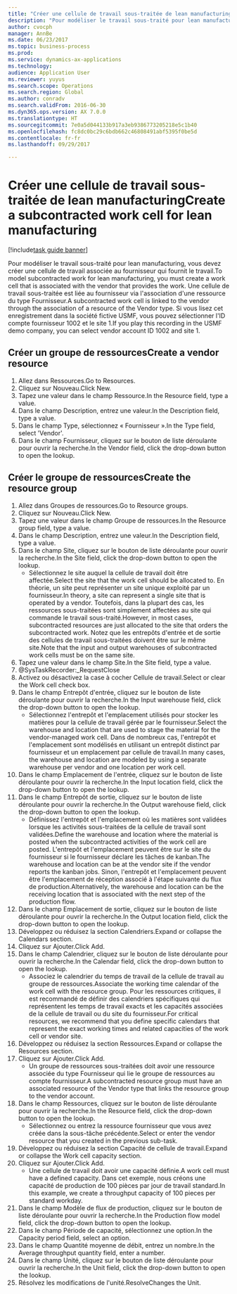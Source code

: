 ```yaml
--- 
title: "Créer une cellule de travail sous-traitée de lean manufacturing"
description: "Pour modéliser le travail sous-traité pour lean manufacturing, vous devez créer une cellule de travail associée au fournisseur qui fournit le travail."
author: cvocph
manager: AnnBe
ms.date: 06/23/2017
ms.topic: business-process
ms.prod: 
ms.service: dynamics-ax-applications
ms.technology: 
audience: Application User
ms.reviewer: yuyus
ms.search.scope: Operations
ms.search.region: Global
ms.author: conradv
ms.search.validFrom: 2016-06-30
ms.dyn365.ops.version: AX 7.0.0
ms.translationtype: HT
ms.sourcegitcommit: 7e0a5d044133b917a3eb9386773205218e5c1b40
ms.openlocfilehash: fc8dc0bc29c6bdb662c46808491abf5395f0be5d
ms.contentlocale: fr-fr
ms.lasthandoff: 09/29/2017

---
```

# <a name="create-a-subcontracted-work-cell-for-lean-manufacturing"></a><span data-ttu-id="e99da-103">Créer une cellule de travail sous-traitée de lean manufacturing</span><span class="sxs-lookup"><span data-stu-id="e99da-103">Create a subcontracted work cell for lean manufacturing</span></span>

[!include[task guide banner](../../includes/task-guide-banner.md)]

<span data-ttu-id="e99da-104">Pour modéliser le travail sous-traité pour lean manufacturing, vous devez créer une cellule de travail associée au fournisseur qui fournit le travail.</span><span class="sxs-lookup"><span data-stu-id="e99da-104">To model subcontracted work for lean manufacturing, you must create a work cell that is associated with the vendor that provides the work.</span></span> <span data-ttu-id="e99da-105">Une cellule de travail sous-traitée est liée au fournisseur via l'association d'une ressource du type Fournisseur.</span><span class="sxs-lookup"><span data-stu-id="e99da-105">A subcontracted work cell is linked to the vendor through the association of a resource of the Vendor type.</span></span> <span data-ttu-id="e99da-106">Si vous lisez cet enregistrement dans la société fictive USMF, vous pouvez sélectionner l'ID compte fournisseur 1002 et le site 1.</span><span class="sxs-lookup"><span data-stu-id="e99da-106">If you play this recording in the USMF demo company, you can select vendor account ID 1002 and site 1.</span></span>


## <a name="create-a-vendor-resource"></a><span data-ttu-id="e99da-107">Créer un groupe de ressources</span><span class="sxs-lookup"><span data-stu-id="e99da-107">Create a vendor resource</span></span>
1. <span data-ttu-id="e99da-108">Allez dans Ressources.</span><span class="sxs-lookup"><span data-stu-id="e99da-108">Go to Resources.</span></span>
2. <span data-ttu-id="e99da-109">Cliquez sur Nouveau.</span><span class="sxs-lookup"><span data-stu-id="e99da-109">Click New.</span></span>
3. <span data-ttu-id="e99da-110">Tapez une valeur dans le champ Ressource.</span><span class="sxs-lookup"><span data-stu-id="e99da-110">In the Resource field, type a value.</span></span>
4. <span data-ttu-id="e99da-111">Dans le champ Description, entrez une valeur.</span><span class="sxs-lookup"><span data-stu-id="e99da-111">In the Description field, type a value.</span></span>
5. <span data-ttu-id="e99da-112">Dans le champ Type, sélectionnez « Fournisseur ».</span><span class="sxs-lookup"><span data-stu-id="e99da-112">In the Type field, select 'Vendor'.</span></span>
6. <span data-ttu-id="e99da-113">Dans le champ Fournisseur, cliquez sur le bouton de liste déroulante pour ouvrir la recherche.</span><span class="sxs-lookup"><span data-stu-id="e99da-113">In the Vendor field, click the drop-down button to open the lookup.</span></span>

## <a name="create-the-resource-group"></a><span data-ttu-id="e99da-114">Créer le groupe de ressources</span><span class="sxs-lookup"><span data-stu-id="e99da-114">Create the resource group</span></span>
1. <span data-ttu-id="e99da-115">Allez dans Groupes de ressources.</span><span class="sxs-lookup"><span data-stu-id="e99da-115">Go to Resource groups.</span></span>
2. <span data-ttu-id="e99da-116">Cliquez sur Nouveau.</span><span class="sxs-lookup"><span data-stu-id="e99da-116">Click New.</span></span>
3. <span data-ttu-id="e99da-117">Tapez une valeur dans le champ Groupe de ressources.</span><span class="sxs-lookup"><span data-stu-id="e99da-117">In the Resource group field, type a value.</span></span>
4. <span data-ttu-id="e99da-118">Dans le champ Description, entrez une valeur.</span><span class="sxs-lookup"><span data-stu-id="e99da-118">In the Description field, type a value.</span></span>
5. <span data-ttu-id="e99da-119">Dans le champ Site, cliquez sur le bouton de liste déroulante pour ouvrir la recherche.</span><span class="sxs-lookup"><span data-stu-id="e99da-119">In the Site field, click the drop-down button to open the lookup.</span></span>
    * <span data-ttu-id="e99da-120">Sélectionnez le site auquel la cellule de travail doit être affectée.</span><span class="sxs-lookup"><span data-stu-id="e99da-120">Select the site that the work cell should be allocated to.</span></span> <span data-ttu-id="e99da-121">En théorie, un site peut représenter un site unique exploité par un fournisseur.</span><span class="sxs-lookup"><span data-stu-id="e99da-121">In theory, a site can represent a single site that is operated by a vendor.</span></span> <span data-ttu-id="e99da-122">Toutefois, dans la plupart des cas, les ressources sous-traitées sont simplement affectées au site qui commande le travail sous-traité.</span><span class="sxs-lookup"><span data-stu-id="e99da-122">However, in most cases, subcontracted resources are just allocated to the site that orders the subcontracted work.</span></span> <span data-ttu-id="e99da-123">Notez que les entrepôts d'entrée et de sortie des cellules de travail sous-traitées doivent être sur le même site.</span><span class="sxs-lookup"><span data-stu-id="e99da-123">Note that the input and output warehouses of subcontracted work cells must be on the same site.</span></span>  
6. <span data-ttu-id="e99da-124">Tapez une valeur dans le champ Site.</span><span class="sxs-lookup"><span data-stu-id="e99da-124">In the Site field, type a value.</span></span>
7. @SysTaskRecorder:_RequestClose
8. <span data-ttu-id="e99da-125">Activez ou désactivez la case à cocher Cellule de travail.</span><span class="sxs-lookup"><span data-stu-id="e99da-125">Select or clear the Work cell check box.</span></span>
9. <span data-ttu-id="e99da-126">Dans le champ Entrepôt d'entrée, cliquez sur le bouton de liste déroulante pour ouvrir la recherche.</span><span class="sxs-lookup"><span data-stu-id="e99da-126">In the Input warehouse field, click the drop-down button to open the lookup.</span></span>
    * <span data-ttu-id="e99da-127">Sélectionnez l'entrepôt et l'emplacement utilisés pour stocker les matières pour la cellule de travail gérée par le fournisseur.</span><span class="sxs-lookup"><span data-stu-id="e99da-127">Select the warehouse and location that are used to stage the material for the vendor-managed work cell.</span></span> <span data-ttu-id="e99da-128">Dans de nombreux cas, l'entrepôt et l'emplacement sont modélisés en utilisant un entrepôt distinct par fournisseur et un emplacement par cellule de travail.</span><span class="sxs-lookup"><span data-stu-id="e99da-128">In many cases, the warehouse and location are modeled by using a separate warehouse per vendor and one location per work cell.</span></span>  
10. <span data-ttu-id="e99da-129">Dans le champ Emplacement de l'entrée, cliquez sur le bouton de liste déroulante pour ouvrir la recherche.</span><span class="sxs-lookup"><span data-stu-id="e99da-129">In the Input location field, click the drop-down button to open the lookup.</span></span>
11. <span data-ttu-id="e99da-130">Dans le champ Entrepôt de sortie, cliquez sur le bouton de liste déroulante pour ouvrir la recherche.</span><span class="sxs-lookup"><span data-stu-id="e99da-130">In the Output warehouse field, click the drop-down button to open the lookup.</span></span>
    * <span data-ttu-id="e99da-131">Définissez l'entrepôt et l'emplacement où les matières sont validées lorsque les activités sous-traitées de la cellule de travail sont validées.</span><span class="sxs-lookup"><span data-stu-id="e99da-131">Define the warehouse and location where the material is posted when the subcontracted activities of the work cell are posted.</span></span> <span data-ttu-id="e99da-132">L'entrepôt et l'emplacement peuvent être sur le site du fournisseur si le fournisseur déclare les tâches de kanban.</span><span class="sxs-lookup"><span data-stu-id="e99da-132">The warehouse and location can be at the vendor site if the vendor reports the kanban jobs.</span></span> <span data-ttu-id="e99da-133">Sinon, l'entrepôt et l'emplacement peuvent être l'emplacement de réception associé à l'étape suivante du flux de production.</span><span class="sxs-lookup"><span data-stu-id="e99da-133">Alternatively, the warehouse and location can be the receiving location that is associated with the next step of the production flow.</span></span>  
12. <span data-ttu-id="e99da-134">Dans le champ Emplacement de sortie, cliquez sur le bouton de liste déroulante pour ouvrir la recherche.</span><span class="sxs-lookup"><span data-stu-id="e99da-134">In the Output location field, click the drop-down button to open the lookup.</span></span>
13. <span data-ttu-id="e99da-135">Développez ou réduisez la section Calendriers.</span><span class="sxs-lookup"><span data-stu-id="e99da-135">Expand or collapse the Calendars section.</span></span>
14. <span data-ttu-id="e99da-136">Cliquez sur Ajouter.</span><span class="sxs-lookup"><span data-stu-id="e99da-136">Click Add.</span></span>
15. <span data-ttu-id="e99da-137">Dans le champ Calendrier, cliquez sur le bouton de liste déroulante pour ouvrir la recherche.</span><span class="sxs-lookup"><span data-stu-id="e99da-137">In the Calendar field, click the drop-down button to open the lookup.</span></span>
    * <span data-ttu-id="e99da-138">Associez le calendrier du temps de travail de la cellule de travail au groupe de ressources.</span><span class="sxs-lookup"><span data-stu-id="e99da-138">Associate the working time calendar of the work cell with the resource group.</span></span> <span data-ttu-id="e99da-139">Pour les ressources critiques, il est recommandé de définir des calendriers spécifiques qui représentent les temps de travail exacts et les capacités associées de la cellule de travail ou du site du fournisseur.</span><span class="sxs-lookup"><span data-stu-id="e99da-139">For critical resources, we recommend that you define specific calendars that represent the exact working times and related capacities of the work cell or vendor site.</span></span>  
16. <span data-ttu-id="e99da-140">Développez ou réduisez la section Ressources.</span><span class="sxs-lookup"><span data-stu-id="e99da-140">Expand or collapse the Resources section.</span></span>
17. <span data-ttu-id="e99da-141">Cliquez sur Ajouter.</span><span class="sxs-lookup"><span data-stu-id="e99da-141">Click Add.</span></span>
    * <span data-ttu-id="e99da-142">Un groupe de ressources sous-traitées doit avoir une ressource associée du type Fournisseur qui lie le groupe de ressources au compte fournisseur.</span><span class="sxs-lookup"><span data-stu-id="e99da-142">A subcontracted resource group must have an associated resource of the Vendor type that links the resource group to the vendor account.</span></span>  
18. <span data-ttu-id="e99da-143">Dans le champ Ressources, cliquez sur le bouton de liste déroulante pour ouvrir la recherche.</span><span class="sxs-lookup"><span data-stu-id="e99da-143">In the Resource field, click the drop-down button to open the lookup.</span></span>
    * <span data-ttu-id="e99da-144">Sélectionnez ou entrez la ressource fournisseur que vous avez créée dans la sous-tâche précédente.</span><span class="sxs-lookup"><span data-stu-id="e99da-144">Select or enter the vendor resource that you created in the previous sub-task.</span></span>  
19. <span data-ttu-id="e99da-145">Développez ou réduisez la section Capacité de cellule de travail.</span><span class="sxs-lookup"><span data-stu-id="e99da-145">Expand or collapse the Work cell capacity section.</span></span>
20. <span data-ttu-id="e99da-146">Cliquez sur Ajouter.</span><span class="sxs-lookup"><span data-stu-id="e99da-146">Click Add.</span></span>
    * <span data-ttu-id="e99da-147">Une cellule de travail doit avoir une capacité définie.</span><span class="sxs-lookup"><span data-stu-id="e99da-147">A work cell must have a defined capacity.</span></span> <span data-ttu-id="e99da-148">Dans cet exemple, nous créons une capacité de production de 100 pièces par jour de travail standard.</span><span class="sxs-lookup"><span data-stu-id="e99da-148">In this example, we create a throughput capacity of 100 pieces per standard workday.</span></span>  
21. <span data-ttu-id="e99da-149">Dans le champ Modèle de flux de production, cliquez sur le bouton de liste déroulante pour ouvrir la recherche.</span><span class="sxs-lookup"><span data-stu-id="e99da-149">In the Production flow model field, click the drop-down button to open the lookup.</span></span>
22. <span data-ttu-id="e99da-150">Dans le champ Période de capacité, sélectionnez une option.</span><span class="sxs-lookup"><span data-stu-id="e99da-150">In the Capacity period field, select an option.</span></span>
23. <span data-ttu-id="e99da-151">Dans le champ Quantité moyenne de débit, entrez un nombre.</span><span class="sxs-lookup"><span data-stu-id="e99da-151">In the Average throughput quantity field, enter a number.</span></span>
24. <span data-ttu-id="e99da-152">Dans le champ Unité, cliquez sur le bouton de liste déroulante pour ouvrir la recherche.</span><span class="sxs-lookup"><span data-stu-id="e99da-152">In the Unit field, click the drop-down button to open the lookup.</span></span>
25. <span data-ttu-id="e99da-153">Résolvez les modifications de l'unité.</span><span class="sxs-lookup"><span data-stu-id="e99da-153">ResolveChanges the Unit.</span></span>


